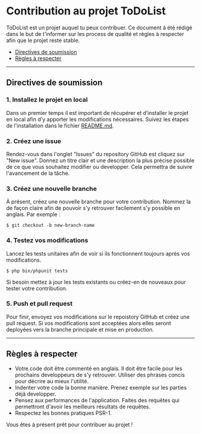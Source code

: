 <h1>Contribution au projet ToDoList</h1>
ToDoList est un projet auquel tu peux contribuer. Ce document à été rédigé dans le but de t’informer sur les process de 
qualité et règles à respecter afin que le projet reste stable. 
    <ul>
        <li><a href="#directives">Directives de soumission</a></li>
        <li><a href="#regles">Règles à respecter</a></li>
    </ul>
<hr>

<h2 id="directives">Directives de soumission</h2>
<h3>1. Installez le projet en local</h3>
Dans un premier temps il est important de récupérer et d’installer le projet en local afin d’y apporter les modifications 
nécessaires. Suivez les étapes de l'installation dans le fichier <a href="https://github.com/benjaminroche4/ToDoList/blob/master/README.md">README.md</a>.

<h3>2. Créez une issue</h3>
Rendez-vous dans l'onglet "Issues" du repository GitHub est cliquez sur "New issue". 
Donnez un titre clair et une description la plus précise possible de ce que vous souhaitez modifier ou developper. 
Cela permettra de suivre l'avancement de la tâche. 

<h3>3. Créez une nouvelle branche</h3>
À présent, créez une nouvelle branche pour votre contribution. Nommez la de façon claire afin de pouvoir s'y retrouver facilement
s'y possible en anglais. 
Par exemple : 

```
$ git checkout -b new-branch-name
```

<h3>4. Testez vos modifications</h3>
Lancez les tests unitaires afin de voir si ils fonctionnent toujours après vos modifications.

```
$ php bin/phpunit tests 
```

Si besoin mettez à jour les tests existants ou créez-en de nouveaux pour tester votre contribution.

<h3>5. Push et pull request</h3>
Pour finir, envoyez vos modifications sur le repoistory GitHub et créez une pull request. Si vos modifications sont acceptées 
alors elles seront deployées vers la branche principale et mise en production. 
<hr>

<h2 id="regles">Règles à respecter</h2>
    <ul>
        <li>Votre code doit être commenté en anglais. Il doit être facile pour les prochains developpeurs de s'y retrouver.
        Utiliser des phrases concis pour décrire au mieux l'utilité.</li>
        <li>Indenter votre code la bonne manière. Prenez exemple sur les parties déjà developper.</li>
        <li>Pensez aux performances de l'application. Faites des requêtes qui permettront d'avoir les meilleurs résultats de requêtes.</li>
        <li>Respectez les bonnes pratiques PSR-1.</li> 
    </ul>

Vous êtes à présent prêt pour contribuer au projet ! 
